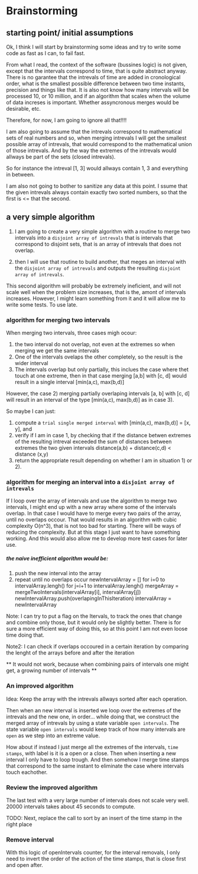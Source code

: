 # Brainstorming

## starting point/ initial assumptions
Ok, I think I will start by brainstorming some ideas and try to write some code as fast as I can, to fail fast.

From what I read, the context of the software (bussines logic) is not given, except that the intervals correspond to time, that is quite abstract anyway.
There is no garantee that the intrevals of time are added in cronological order, what is the smallest possible difference between two time instants, precision and things like that.
It is also not know how many intervals will be processed 10, or 10 million, and if an algorithm that scales when the volume of data increses is important. Whether assyncronous merges would be desirable, etc.

Therefore, for now, I am going to ignore all that!!!!

I am also going to assume that the intrevals correspond to mathematical sets of real numbers and so, when merging intrevals I will get the smallest possible array of intrevals, that would correspond to the mathematical union of those intrevals. And by the way the extremes of the intrevals would allways be part of the sets (closed intrevals).

So for instance the intreval [1, 3] would allways contain 1, 3 and everything in between.

I am also not going to bother to sanitize any data at this point. I ssume that the given intrevals always contain exactly two sorted numbers, so that the first is <= that the second.

## a very simple algorithm

1. I am going to create a very simple algorithm with a routine to merge two intervals into a `disjoint array of intrevals` that is intervals that correspond to disjoint sets, that is an array of intrevals that does not overlap.

2. then I will use that routine to build another, that meges an interval with the `disjoint array of intrevals` and outputs the resulting `disjoint array of intrevals`.

This second algorithm will probably be extremely ineficient, and will not scale well when the problem size increases, that is the, amont of intervals increases. However, I might learn something from it and it will allow me to write some tests. To use late.

### algorithm for merging two intervals

When merging two intervals, three cases migh ocour:
1) the two interval do not overlap, not even at the extremes so when merging we get the same intervals
2) One of the intervals ovelaps the other completely, so the result is the wider interval
3) The intervals overlap but only partially, this inclues the case where thet touch at one extreme, then in that case merging [a,b] with [c, d] would result in a single interval [min(a,c), max(b,d)]

However, the case 2) merging partially overlaping intervals [a, b] with [c, d] will result in an interval of the type [min(a,c), max(b,d)] as in case 3).

So maybe I can just:
1) compute a `trial single merged interval` with [min(a,c), max(b,d)] = [x, y], and
2) verify if I am in case 1, by checking that if the distance betwen extremes of the resulting intreval exceeded the sum of distances between extremes the two given intervals
distance(a,b) + distance(c,d) < distance (x,y)
3) return the appropriate result depending on whether I am in situation 1) or 2).


### algorithm for merging an interval into a `disjoint array of intrevals`

If I loop over the array of intervals and use the algorithm to merge two intervals, I might end up with a new array where some of the intervals overlap. In that case I would have to merge every two pairs of the array, until no overlaps occour. That would results in an algorithm with cubic complexity O(n^3), that is not too bad for starting. There will be ways of reducing the complexity. But at this stage I just want to have something working. And this would also allow me to develop more test cases for later use.

##### the naive inefficient algorithm would be:

1) push the new interval into the array
2) repeat until no overlaps occur
    newIntervalArray = []
    for i=0 to intervalArray.lengh()
        for j=i+1 to intervalArray.lengh()
            mergeArray = mergeTwoIntervals(intervalArray[i], intervalArray[j])
            newIntervalArray.push(overlapingInThisIteration)
    intervalArray = newIntervalArray

Note: I can try to put a flag on the Itervals, to track the ones that change and combine only those, but it would only be slightly better. There is for sure a more efficient way of doing this, so at this point I am not even loose time doing that. 

Note2: I can check if overlaps occoured in a certain iteration by comparing the lenght of the arrays before and after the iteration

** It would not work, because when combining pairs of intervals one might get, a growing number of intervals **


### An improved algorithm

Idea: Keep the array with the intrevals allways sorted after each operation.

Then when an new interval is inserted we loop over the extremes of the intrevals and the new one, in order... while doing that, we construct the merged array of intrevals by using a state variable `open intervals`. The state variable `open intervals` would keep track of how many intervals are `open` as we step into an extreme value.

How about if instead I just merge all the extremes of the intervals, `time stamps`, with label is it is a open or a close. Then when inserting a new interval I only have to loop trough. And then somehow I merge time stamps that correspond to the same instant to eliminate the case where intervals touch eachother.

### Review the improved algorithm
The last test with a very large number of intervals
does not scale very well. 20000 intervals takes about 45 seconds to compute.

TODO: Next, replace the call to sort by an insert of the time stamp in the right place

### Remove interval
With this logic of openIntervals counter, for the interval removals, I only need to invert the order of the action of the time stamps, that is close first and open after.